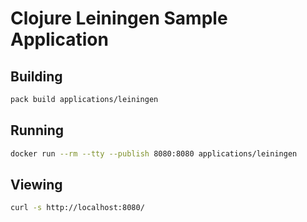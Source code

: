 # Clojure Leiningen Sample Application

## Building

```bash
pack build applications/leiningen
```

## Running

```bash
docker run --rm --tty --publish 8080:8080 applications/leiningen
```

## Viewing

```bash
curl -s http://localhost:8080/
```
